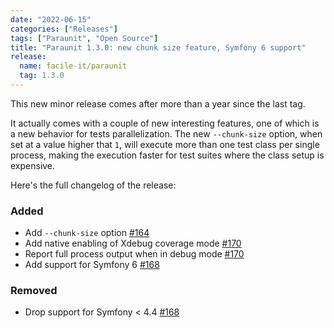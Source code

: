 ```yaml
---
date: "2022-06-15"
categories: ["Releases"]
tags: ["Paraunit", "Open Source"]
title: "Paraunit 1.3.0: new chunk size feature, Symfony 6 support"
release:
  name: facile-it/paraunit
  tag: 1.3.0
---
```


This new minor release comes after more than a year since the last tag.

It actually comes with a couple of new interesting features, one of which is a new behavior for tests parallelization. The new `--chunk-size` option, when set at a value higher that `1`, will execute more than one test class per single process, making the execution faster for test suites where the class setup is expensive. 
<!--more-->
Here's the full changelog of the release:

### Added
* Add `--chunk-size` option [#164](https://github.com/facile-it/paraunit/pull/164)
* Add native enabling of Xdebug coverage mode [#170](https://github.com/facile-it/paraunit/pull/170)
* Report full process output when in debug mode [#170](https://github.com/facile-it/paraunit/pull/170)
* Add support for Symfony 6 [#168](https://github.com/facile-it/paraunit/pull/168)
### Removed
* Drop support for Symfony < 4.4 [#168](https://github.com/facile-it/paraunit/pull/168)
